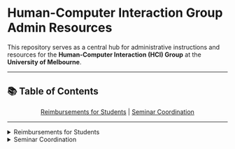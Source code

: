 # Human-Computer Interaction Group Admin Resources

This repository serves as a central hub for administrative instructions and resources for the **Human-Computer Interaction (HCI) Group** at the **University of Melbourne**.

---

## 📚 Table of Contents

<div align="center">

[Reimbursements for Students](#-reimbursements-for-students) &#124;
[Seminar Coordination](#-seminar-coordination)

</div>

---

<details>
<summary>Reimbursements for Students</summary>

## 🤑 Reimbursements for Students

Follow these steps to submit your reimbursement requests:

1. **Open the Reimbursement Form**
   - Open the [Reimbursement Form](https://go.unimelb.edu.au/fd9i)
   - Log in using your **staff** account

2. **Complete Request Details**
   - Select "Out of pocket expense (reimbursement)"
   - Select "Student", as you are reimbursing yourself from your staff account to your student account

   ![image](https://github.com/user-attachments/assets/074778a9-8ed8-4e34-aec7-94a58c9e2e3d)

3. **Complete Student Details**
   - Fill in your student number and click out of the text box, this should automatically populate the "student name" field
   - Fill in your student email and email confirmation
   - Select the relevant payment currency
   - List the expenses you are claiming for (suggested format in the following screenshot)
   - Fill in the total amount you are to be reimbursed

   ![image](https://github.com/user-attachments/assets/19082bcc-a6cd-4cbe-b22d-4c22238abe7d)

4. **Complete Account String Details**
   - Ensure that you have received an account string from your supervisor
   - Fill in the account string and the reimbursed amount from that account (note that your supervisor may ask you to break down the reimbursement across multiple accounts, in which case multiple rows would be completed)

   ![image](https://github.com/user-attachments/assets/0c683fac-60f3-4a40-90f3-0fbf85aadbcd)

5. **Fetch Financial Approvers**
   - Once you have filled in your account string(s), click the `Fetch Financial Approvers` button
   - This should populate the dropdown list under "Financial Approver Details"
   - Select your supervisor's name from the dropdown list

   ![image](https://github.com/user-attachments/assets/81b4d407-70d4-40fb-8fd0-ae5c55e3c5bf)

6. **Provide Additional Information**
   - Attach any receipts related to your reimbursement
   - List any additional comments for your supervisor

   ![image](https://github.com/user-attachments/assets/bf119e55-1534-49f1-ac32-0cd2e7902967)

7. **Submit the Form**

8. **After Form Submission**
   - You should receive an email on your **student** account shortly after submitting the form, titled **"University of Melbourne request for details - FINxxx"**
   - Follow the instructions provided in the email to complete your bank details for reimbursement
   - You should receive an email on your **staff** account once your supervisor approves the reimbursement request and it is put through the system, titled **"Finance: New Request FRxxx - Refund and Reimbursement request"**
   - You should receive an email on your **student** account once the money has been credited to your account, titled **"Separate Remittance Advice: paper document number - xxx"**

---
</details>

<details>
<summary>Seminar Coordination</summary>

## 🎓 Seminar Coordination

### Seminar Administration

Follow these steps for completing HCI seminar administration:

1. **Check Seminar Details**
   - Speakers should provide their seminar information beforehand, which can be accessed via [this form](https://go.unimelb.edu.au/uek8)
   - Ensure that all fields in the form have been filled in (the seminar title and abstract may be optional)
  
2. **Add the Seminar Details to the [HCI Seminar Timetable](https://go.unimelb.edu.au/ive8)**

3. **Book the Seminar Room**
   - Book a seminar room (most likely the Steve Howard Room - Room 5206) for the chosen timeslot, using your **staff** account via Outlook
      - This can be done via the `Outlook calendar -> New Meeting -> select the start time and end time -> use the room finder option to locate the desired room`
      - The availability of each room can be found via `My Calendars -> right-click -> Add Calendar -> From Room List -> select the relevant room`
      - Title the meeting "HCI Seminar - [Speaker Name]"
   - If available, also make a separate booking for the seminar room for 30 minutes prior to the seminar to allow time for setting up the room (e.g. if the seminar is from 3pm to 4pm, make another booking from 2:30pm to 3pm)
      - Title the meeting "HCI Seminar" 

4. **Create the Zoom Meeting**
   - Schedule a Zoom meeting for the desired time
      - Title the meeting "HCI Seminar - [Speaker Name]"
      - **Options to change:** disable waiting room, turn participant video off by default, Advanced Options -> mute participants upon entry, Advanced Options -> add all the Zoom accounts of the seminar coordinators as alternative hosts
   - Copy the resulting Zoom meeting link and password

5. **Update the Seminar Room Booking Meeting**
   - Invite both the student and staff emails of all seminar coordinators, then:
      - **PhD Seminars:** invite the student, all of their supervisors, and their AC chair
      - **Guest Seminars:** invite the guest and the staff member who is hosting the guest
   - Add the following to the meeting description: 
      - The title and abstract of the seminar (this may need to be added later if not currently available)
      - The generated Zoom meeting link and password
      - **Guest Seminars Only:** the presenter's bio

6. **Copying to the HCI Calendar**
   - Accept the seminar meeting invite on your **student** email 
   - Within your calendar, copy the seminar to the HCI calendar so that other members of the group are aware of this
  
7. **Advertise the Seminar via CIS Admin**
   - Send an email to CIS Admin (cis-admin@unimelb.edu.au) with the other seminar coordinators cc'd, titled "HCI Seminar Advertisement" and with the following information:
   - **PhD Seminars:**
      - Presenter's name
      - Supervisors and chair (include their titles, names, and emails)
      - Seminar title
      - Seminar abstract
      - Seminar location
      - Zoom link
      - Seminar date and time
   - **Guest Seminars:**
      - Presenter's name
      - Presenter's institution
      - Seminar title
      - Seminar abstract
      - Presenter's bio
      - Seminar location
      - Zoom link
      - Seminar date and time
   - Verify that the seminar has been advertised by the end of the week, follow up if not

8. **Schedule Slack Reminders**
   - Schedule posts in Slack to advertise seminars to the group
   - Posts are usually made on Monday at 9am advertising all seminars for the week, and another reminder is sent on 9am of the day of each individual seminar
   - Refer to past Slack seminar reminders for formatting, note the differences between PhD and guest seminars
  
9. **Order Seminar Food (PhD Completion and Guest Seminars Only)**
   - See previous seminar coordinators for account details and additional information

10. **Advertise on Eventbrite (Guest Seminars Only)**
   - See previous seminar coordinators for account details
   - Go to [Eventbrite](https://www.eventbrite.com.au/)
   - Select FEIT as the organisation 
   - Create an event (without AI):
      - Add the seminar's promotional image
      - Add the seminar title and a short summary (e.g. "This seminar will discuss ..."), these may need to be shortened due to character limits
      - Add the seminar date and time
      - Add the location: Melbourne Connect
      - Add the seminar abstract, speaker photo, and speaker bio to the "about this event" section
      - Copy tickets from one of our past seminars: `Import tickets -> edit online admission (Zoom) and add Zoom link and password in the description -> change "sales start" to today’s date -> "sales end" can be after the seminar for both in-person and online admissions → save`
      - Add the relevant event type, categories, and tags
      - Set the organiser to be FEIT
   - Publish the event as a public event

11. **Advertise on LiveWhale (UoM Events) (Guest Seminars Only)**
   - Go to [LiveWhale](https://events.unimelb.edu.au/livewhale) and add the same details
   - Email Rosanna Verde (rverde@unimelb.edu.au) to publish LiveWhale event
      - Title the email "Event To Be Published on LiveWhale"
      - State the title of the event to be published
      - Verify that the seminar has been advertised by the end of the week, follow up if not
    
12. **Host the Seminar!**
---

### Seminar Hosting

Follow these steps for hosting an HCI seminar:

1.	**Presentation Slides Setup**
   - On the wall panel, select the lectern laptop for the presentation.
   - Connect the presenter’s laptop using the cables at the podium:
      - They should be extending their screen if they want to use presenter view on their presentation
   - Presentations should ideally be in PowerPoint, you cannot use the presenter view with Canva on this screen
   - Check that the presentation is displaying correctly

2.	**Audio Setup**
   - It is preferred for presenters to use a lapel mic
   - All mics are in the charging ports at the podium, the lapel mics have a power button on the side and can be muted/unmuted from the switch on the top
   - Check if the audio from the roaming mics is coming through the room speakers
   - Have the presenter clip on a lapel mic and test the sound, they can leave it on mute until the seminar starts

3.	**Zoom**
   - Zoom should be run on both the coordinator's and presenter’s laptops
      - Ask the presenter to join the Zoom meeting using the email link we have sent them
      - One seminar coordinator should also join the Zoom as the meeting host
   - The presenter should share their screen in the Zoom: check that both the projector screen and the Zoom have the correct view being displayed
   - If the views are different or presenter view shows up on the screens:
      - Stop sharing
      - Start the presentation in presenter view
      - Re-share with Zoom and select the window that has the audience view of the presentation
   - Flick through a few slides on the screen to check if there is a lag on Zoom
   - If the presentation has audio:
      - Select the option to share audio as well when sharing the presentation on Zoom
      - Set the output speaker of the presenter's Zoom to "Extron HDMI" so that the audio can be broadcasted through the room speakers
   - You can step out of the room with your device or lower the volume while the presenter is testing the mics and check if sound is coming through correctly on Zoom

4.	**Q&A Section**
   - Send around the roaming mics to audience members in the room who have questions so that people on Zoom will be able to hear the discussion
   - Ask participants on Zoom to post their questions in the chat either at the beginning of the seminar and/or when the Q&A is starting
   - Monitor the Zoom to see if any questions are being asked, read the questions out loud so that the room can hear

5.	**Other Things to Note**
   - Some presenters may ask for their seminar to be recorded, you can do so through Zoom by recording to the cloud
   - Before the seminar starts, send a message on Slack reminding the group about the seminar
   - At the end, collect all mics and return them to their charging docks
   - For confirmation (and occasionally completion) seminars:
      - If there are any members of the advisory panel on Zoom, assign the meeting host to the presenter (student) and leave the Zoom meeting
   - For other seminars:
      - Close the Zoom meeting
   - If food is being served, remind the audience about this 

---
</details>
